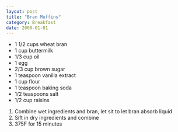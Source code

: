 ```yaml
---
layout: post
title: "Bran Muffins"
category: Breakfast
date: 2000-01-01
---
```


- 1 1/2 cups wheat bran
- 1 cup buttermilk
- 1/3 cup oil
- 1 egg
- 2/3 cup brown sugar
- 1 teaspoon vanilla extract
- 1 cup flour
- 1 teaspoon baking soda
- 1/2 teaspoons salt
- 1/2 cup raisins

1. Combine wet ingredients and bran, let sit to let bran absorb liquid
2. Sift in dry ingredients and combine
2. 375F for 15 minutes